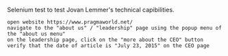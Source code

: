 Selenium test to test Jovan Lemmer's technical capibilities.

    open website https://www.pragmaworld.net/
    navigate to the "about us" / "leadership" page using the popup menu of the "about us menu"
    on the leadership page, click on the "more about the CEO" button
    verify that the date of article is "July 23, 2015" on the CEO page
